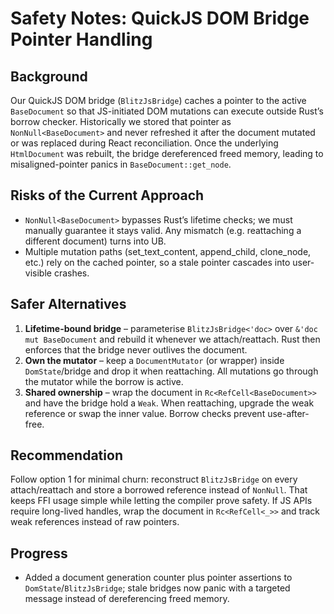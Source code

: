 # Safety Notes: QuickJS DOM Bridge Pointer Handling

## Background
Our QuickJS DOM bridge (`BlitzJsBridge`) caches a pointer to the active `BaseDocument` so that
JS-initiated DOM mutations can execute outside Rust’s borrow checker. Historically we stored
that pointer as `NonNull<BaseDocument>` and never refreshed it after the document mutated or
was replaced during React reconciliation. Once the underlying `HtmlDocument` was rebuilt, the
bridge dereferenced freed memory, leading to misaligned-pointer panics in `BaseDocument::get_node`.

## Risks of the Current Approach
- `NonNull<BaseDocument>` bypasses Rust’s lifetime checks; we must manually guarantee it stays
  valid. Any mismatch (e.g. reattaching a different document) turns into UB.
- Multiple mutation paths (set_text_content, append_child, clone_node, etc.) rely on the cached
  pointer, so a stale pointer cascades into user-visible crashes.

## Safer Alternatives
1. **Lifetime-bound bridge** – parameterise `BlitzJsBridge<'doc>` over `&'doc mut BaseDocument` and
   rebuild it whenever we attach/reattach. Rust then enforces that the bridge never outlives the
   document.
2. **Own the mutator** – keep a `DocumentMutator` (or wrapper) inside `DomState`/bridge and drop it
   when reattaching. All mutations go through the mutator while the borrow is active.
3. **Shared ownership** – wrap the document in `Rc<RefCell<BaseDocument>>` and have the bridge hold
   a `Weak`. When reattaching, upgrade the weak reference or swap the inner value. Borrow checks
   prevent use-after-free.

## Recommendation
Follow option 1 for minimal churn: reconstruct `BlitzJsBridge` on every attach/reattach and store
a borrowed reference instead of `NonNull`. That keeps FFI usage simple while letting the compiler
prove safety. If JS APIs require long-lived handles, wrap the document in `Rc<RefCell<_>>` and track
weak references instead of raw pointers.

## Progress
- Added a document generation counter plus pointer assertions to `DomState`/`BlitzJsBridge`; stale
  bridges now panic with a targeted message instead of dereferencing freed memory.
